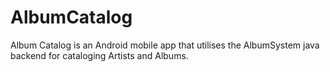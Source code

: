 # AlbumCatalog
Album Catalog is an Android mobile app that utilises the AlbumSystem java backend for cataloging Artists and Albums.
